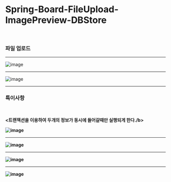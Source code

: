 # Spring-Board-FileUpload-ImagePreview-DBStore
<br>
<h3>파일 업로드</h3>
<hr>

![image](https://user-images.githubusercontent.com/71121027/102063858-eae70a00-3e39-11eb-868d-ef9dd18a28ba.png)

<hr>

![image](https://user-images.githubusercontent.com/71121027/102064139-4d400a80-3e3a-11eb-8b27-5c5b5588fdd5.png)

<hr>

<h3>특이사항</h3><br>

<b><트랜잭션을 이용하여 두개의 정보가 동시에 들어갈때만 실행되게 한다./b>


![image](https://user-images.githubusercontent.com/71121027/102066671-701fee00-3e3d-11eb-98b2-40e53a99bfda.png)

<hr>

![image](https://user-images.githubusercontent.com/71121027/102066549-4d8dd500-3e3d-11eb-9583-5e720635233c.png)


<hr>

![image](https://user-images.githubusercontent.com/71121027/102066282-f6880000-3e3c-11eb-8d39-901e67e9306d.png)

<hr>

![image](https://user-images.githubusercontent.com/71121027/102066404-1fa89080-3e3d-11eb-903d-f1b5375514bf.png)
